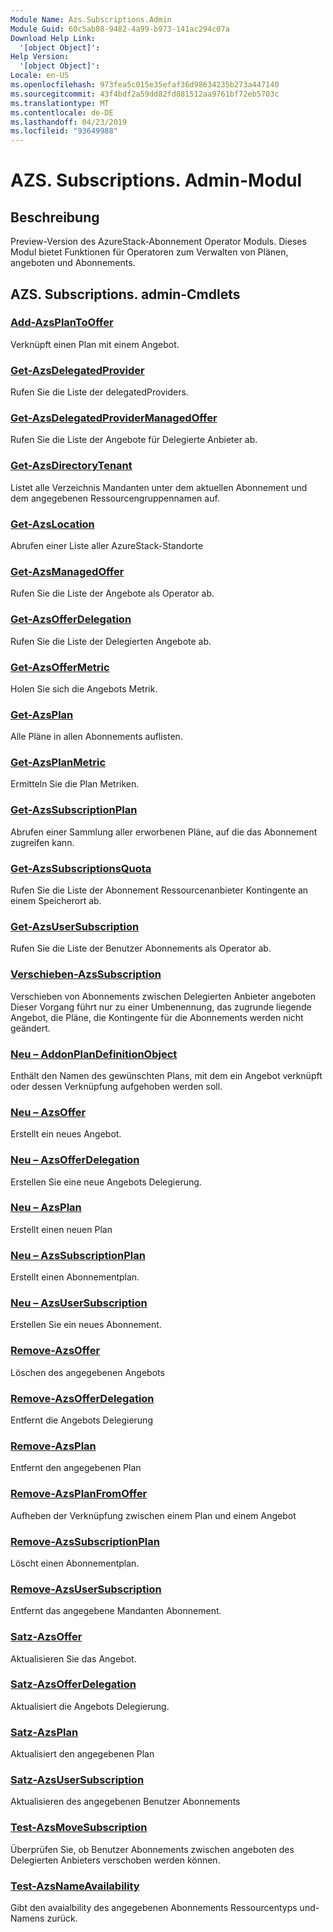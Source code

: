 ```yaml
---
Module Name: Azs.Subscriptions.Admin
Module Guid: 60c5ab08-9482-4a99-b973-141ac294c07a
Download Help Link:
  '[object Object]': 
Help Version:
  '[object Object]': 
Locale: en-US
ms.openlocfilehash: 973fea5c015e35efaf36d98634235b273a447140
ms.sourcegitcommit: 43f4bdf2a59dd82fd881512aa9761bf72eb5703c
ms.translationtype: MT
ms.contentlocale: de-DE
ms.lasthandoff: 04/23/2019
ms.locfileid: "93649988"
---
```

# AZS. Subscriptions. Admin-Modul
## Beschreibung
Preview-Version des AzureStack-Abonnement Operator Moduls.  Dieses Modul bietet Funktionen für Operatoren zum Verwalten von Plänen, angeboten und Abonnements.

## AZS. Subscriptions. admin-Cmdlets
### [Add-AzsPlanToOffer](Add-AzsPlanToOffer.md)
Verknüpft einen Plan mit einem Angebot.

### [Get-AzsDelegatedProvider](Get-AzsDelegatedProvider.md)
Rufen Sie die Liste der delegatedProviders.

### [Get-AzsDelegatedProviderManagedOffer](Get-AzsDelegatedProviderManagedOffer.md)
Rufen Sie die Liste der Angebote für Delegierte Anbieter ab.

### [Get-AzsDirectoryTenant](Get-AzsDirectoryTenant.md)
Listet alle Verzeichnis Mandanten unter dem aktuellen Abonnement und dem angegebenen Ressourcengruppennamen auf.

### [Get-AzsLocation](Get-AzsLocation.md)
Abrufen einer Liste aller AzureStack-Standorte

### [Get-AzsManagedOffer](Get-AzsManagedOffer.md)
Rufen Sie die Liste der Angebote als Operator ab.

### [Get-AzsOfferDelegation](Get-AzsOfferDelegation.md)
Rufen Sie die Liste der Delegierten Angebote ab.

### [Get-AzsOfferMetric](Get-AzsOfferMetric.md)
Holen Sie sich die Angebots Metrik.

### [Get-AzsPlan](Get-AzsPlan.md)
Alle Pläne in allen Abonnements auflisten.

### [Get-AzsPlanMetric](Get-AzsPlanMetric.md)
Ermitteln Sie die Plan Metriken.

### [Get-AzsSubscriptionPlan](Get-AzsSubscriptionPlan.md)
Abrufen einer Sammlung aller erworbenen Pläne, auf die das Abonnement zugreifen kann.

### [Get-AzsSubscriptionsQuota](Get-AzsSubscriptionsQuota.md)
Rufen Sie die Liste der Abonnement Ressourcenanbieter Kontingente an einem Speicherort ab.

### [Get-AzsUserSubscription](Get-AzsUserSubscription.md)
Rufen Sie die Liste der Benutzer Abonnements als Operator ab.

### [Verschieben-AzsSubscription](Move-AzsSubscription.md)
Verschieben von Abonnements zwischen Delegierten Anbieter angeboten
Dieser Vorgang führt nur zu einer Umbenennung, das zugrunde liegende Angebot, die Pläne, die Kontingente für die Abonnements werden nicht geändert.

### [Neu – AddonPlanDefinitionObject](New-AddonPlanDefinitionObject.md)
Enthält den Namen des gewünschten Plans, mit dem ein Angebot verknüpft oder dessen Verknüpfung aufgehoben werden soll.

### [Neu – AzsOffer](New-AzsOffer.md)
Erstellt ein neues Angebot.

### [Neu – AzsOfferDelegation](New-AzsOfferDelegation.md)
Erstellen Sie eine neue Angebots Delegierung.

### [Neu – AzsPlan](New-AzsPlan.md)
Erstellt einen neuen Plan

### [Neu – AzsSubscriptionPlan](New-AzsSubscriptionPlan.md)
Erstellt einen Abonnementplan.

### [Neu – AzsUserSubscription](New-AzsUserSubscription.md)
Erstellen Sie ein neues Abonnement.

### [Remove-AzsOffer](Remove-AzsOffer.md)
Löschen des angegebenen Angebots

### [Remove-AzsOfferDelegation](Remove-AzsOfferDelegation.md)
Entfernt die Angebots Delegierung

### [Remove-AzsPlan](Remove-AzsPlan.md)
Entfernt den angegebenen Plan

### [Remove-AzsPlanFromOffer](Remove-AzsPlanFromOffer.md)
Aufheben der Verknüpfung zwischen einem Plan und einem Angebot

### [Remove-AzsSubscriptionPlan](Remove-AzsSubscriptionPlan.md)
Löscht einen Abonnementplan.

### [Remove-AzsUserSubscription](Remove-AzsUserSubscription.md)
Entfernt das angegebene Mandanten Abonnement.

### [Satz-AzsOffer](Set-AzsOffer.md)
Aktualisieren Sie das Angebot.

### [Satz-AzsOfferDelegation](Set-AzsOfferDelegation.md)
Aktualisiert die Angebots Delegierung.

### [Satz-AzsPlan](Set-AzsPlan.md)
Aktualisiert den angegebenen Plan

### [Satz-AzsUserSubscription](Set-AzsUserSubscription.md)
Aktualisieren des angegebenen Benutzer Abonnements

### [Test-AzsMoveSubscription](Test-AzsMoveSubscription.md)
Überprüfen Sie, ob Benutzer Abonnements zwischen angeboten des Delegierten Anbieters verschoben werden können.

### [Test-AzsNameAvailability](Test-AzsNameAvailability.md)
Gibt den avaialbility des angegebenen Abonnements Ressourcentyps und-Namens zurück.

